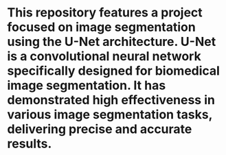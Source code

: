 # This repository features a project focused on image segmentation using the U-Net architecture. U-Net is a convolutional neural network specifically designed for biomedical image segmentation. It has demonstrated high effectiveness in various image segmentation tasks, delivering precise and accurate results.
